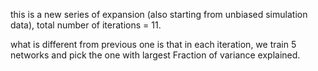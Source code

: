 this is a new series of expansion (also starting from unbiased simulation data), total number of iterations = 11.

what is different from previous one is that in each iteration, we train 5 networks and pick the one with largest Fraction of variance explained.

